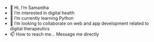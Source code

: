 - 👋 Hi, I’m Samantha
- 👀 I’m interested in digital health
- 🌱 I’m currently learning Python
- 💞️ I’m looking to collaborate on web and app development related to digital therapeutics
- 📫 How to reach me... Message me directly

<!---
Samster1/Samster1 is a ✨ special ✨ repository because its `README.md` (this file) appears on your GitHub profile.
You can click the Preview link to take a look at your changes.
--->
